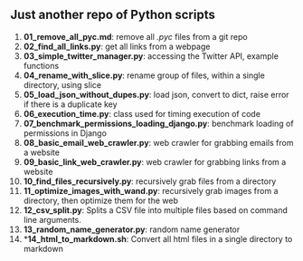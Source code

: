 ## Just another repo of Python scripts

1. **01_remove_all_pyc.md**: remove all *.pyc* files from a git repo
1. **02_find_all_links.py**: get all links from a webpage
1. **03_simple_twitter_manager.py**: accessing the Twitter API, example functions
1. **04_rename_with_slice.py**: rename group of files, within a single directory, using slice
1. **05_load_json_without_dupes.py**: load json, convert to dict, raise error if there is a duplicate key
1. **06_execution_time.py**: class used for timing execution of code
1. **07_benchmark_permissions_loading_django.py**: benchmark loading of permissions in Django
1. **08_basic_email_web_crawler.py**: web crawler for grabbing emails from a website
1. **09_basic_link_web_crawler.py**: web crawler for grabbing links from a website 
1. **10_find_files_recursively.py**: recursively grab files from a directory
1. **11_optimize_images_with_wand.py**: recursively grab images from a directory, then optimize them for the web
1. **12_csv_split.py**: Splits a CSV file into multiple files based on command line arguments.
1. **13_random_name_generator.py**: random name generator
1. ***14_html_to_markdown.sh**: Convert all html files in a single directory to markdown
